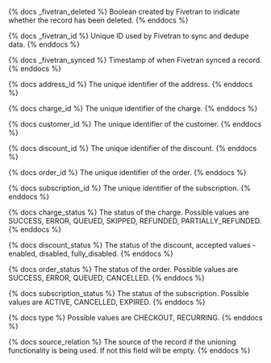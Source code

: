 {% docs _fivetran_deleted %}
Boolean created by Fivetran to indicate whether the record has been deleted.
{% enddocs %}

{% docs _fivetran_id %}
Unique ID used by Fivetran to sync and dedupe data.
{% enddocs %}

{% docs _fivetran_synced %}
Timestamp of when Fivetran synced a record.
{% enddocs %}

{% docs address_id %}
The unique identifier of the address.
{% enddocs %}

{% docs charge_id %}
The unique identifier of the charge.
{% enddocs %}

{% docs customer_id %}
The unique identifier of the customer.
{% enddocs %}

{% docs discount_id %}
The unique identifier of the discount.
{% enddocs %}

{% docs order_id %}
The unique identifier of the order.
{% enddocs %}

{% docs subscription_id %}
The unique identifier of the subscription.
{% enddocs %}

{% docs charge_status %}
The status of the charge. Possible values are SUCCESS, ERROR, QUEUED, SKIPPED, REFUNDED, PARTIALLY_REFUNDED.
{% enddocs %}

{% docs discount_status %}
The status of the discount, accepted values - enabled, disabled, fully_disabled.
{% enddocs %}

{% docs order_status %}
The status of the order. Possible values are SUCCESS, ERROR, QUEUED, CANCELLED.
{% enddocs %}

{% docs subscription_status %}
The status of the subscription. Possible values are ACTIVE, CANCELLED, EXPIRED.
{% enddocs %}

{% docs type %}
Possible values are CHECKOUT, RECURRING.
{% enddocs %}

{% docs source_relation %}
The source of the record if the unioning functionality is being used. If not this field will be empty. 
{% enddocs %}